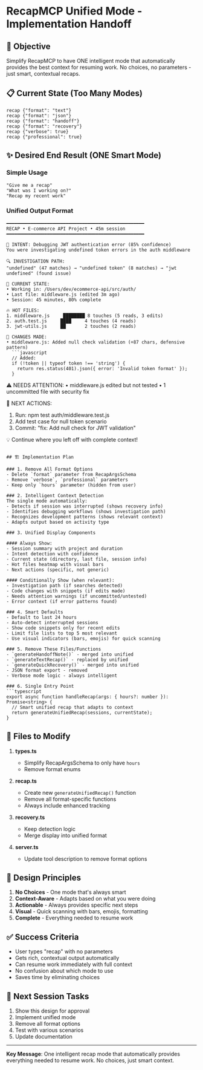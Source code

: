 # RecapMCP Unified Mode - Implementation Handoff

## 🎯 Objective
Simplify RecapMCP to have ONE intelligent mode that automatically provides the best context for resuming work. No choices, no parameters - just smart, contextual recaps.

## 📋 Current State (Too Many Modes)
```
recap {"format": "text"}
recap {"format": "json"} 
recap {"format": "handoff"}
recap {"format": "recovery"}
recap {"verbose": true}
recap {"professional": true}
```

## ✨ Desired End Result (ONE Smart Mode)

### Simple Usage
```
"Give me a recap"
"What was I working on?"
"Recap my recent work"
```

### Unified Output Format

```
━━━━━━━━━━━━━━━━━━━━━━━━━━━━━━━━━━━━━━━━━━━━━━━━━━━
RECAP • E-commerce API Project • 45m session
━━━━━━━━━━━━━━━━━━━━━━━━━━━━━━━━━━━━━━━━━━━━━━━━━━━

🎯 INTENT: Debugging JWT authentication error (85% confidence)
You were investigating undefined token errors in the auth middleware

🔍 INVESTIGATION PATH:
"undefined" (47 matches) → "undefined token" (8 matches) → "jwt undefined" (found issue)

📍 CURRENT STATE:
• Working in: /Users/dev/ecommerce-api/src/auth/
• Last file: middleware.js (edited 3m ago)
• Session: 45 minutes, 80% complete

🔥 HOT FILES:
1. middleware.js     ████████ 8 touches (5 reads, 3 edits)
2. auth.test.js     ████     4 touches (4 reads)
3. jwt-utils.js     ██       2 touches (2 reads)

📝 CHANGES MADE:
• middleware.js: Added null check validation (+87 chars, defensive pattern)
  ```javascript
  // Added:
  if (!token || typeof token !== 'string') {
    return res.status(401).json({ error: 'Invalid token format' });
  }
  ```

⚠️ NEEDS ATTENTION:
• middleware.js edited but not tested
• 1 uncommitted file with security fix

🎯 NEXT ACTIONS:
1. Run: npm test auth/middleware.test.js
2. Add test case for null token scenario
3. Commit: "fix: Add null check for JWT validation"

💡 Continue where you left off with complete context!
```

## 🏗️ Implementation Plan

### 1. Remove All Format Options
- Delete `format` parameter from RecapArgsSchema
- Remove `verbose`, `professional` parameters
- Keep only `hours` parameter (hidden from user)

### 2. Intelligent Context Detection
The single mode automatically:
- Detects if session was interrupted (shows recovery info)
- Identifies debugging workflows (shows investigation path)
- Recognizes development patterns (shows relevant context)
- Adapts output based on activity type

### 3. Unified Display Components

#### Always Show:
- Session summary with project and duration
- Intent detection with confidence
- Current state (directory, last file, session info)
- Hot files heatmap with visual bars
- Next actions (specific, not generic)

#### Conditionally Show (when relevant):
- Investigation path (if searches detected)
- Code changes with snippets (if edits made)
- Needs attention warnings (if uncommitted/untested)
- Error context (if error patterns found)

### 4. Smart Defaults
- Default to last 24 hours
- Auto-detect interrupted sessions
- Show code snippets only for recent edits
- Limit file lists to top 5 most relevant
- Use visual indicators (bars, emojis) for quick scanning

### 5. Remove These Files/Functions
- `generateHandoffNote()` - merged into unified
- `generateTextRecap()` - replaced by unified
- `generateQuickRecovery()` - merged into unified
- JSON format export - removed
- Verbose mode logic - always intelligent

### 6. Single Entry Point
```typescript
export async function handleRecap(args: { hours?: number }): Promise<string> {
  // Smart unified recap that adapts to context
  return generateUnifiedRecap(sessions, currentState);
}
```

## 📁 Files to Modify

1. **types.ts**
   - Simplify RecapArgsSchema to only have `hours`
   - Remove format enums

2. **recap.ts**
   - Create new `generateUnifiedRecap()` function
   - Remove all format-specific functions
   - Always include enhanced tracking

3. **recovery.ts**
   - Keep detection logic
   - Merge display into unified format

4. **server.ts**
   - Update tool description to remove format options

## 🎨 Design Principles

1. **No Choices** - One mode that's always smart
2. **Context-Aware** - Adapts based on what you were doing
3. **Actionable** - Always provides specific next steps
4. **Visual** - Quick scanning with bars, emojis, formatting
5. **Complete** - Everything needed to resume work

## ✅ Success Criteria

- User types "recap" with no parameters
- Gets rich, contextual output automatically
- Can resume work immediately with full context
- No confusion about which mode to use
- Saves time by eliminating choices

## 🚀 Next Session Tasks

1. Show this design for approval
2. Implement unified mode
3. Remove all format options
4. Test with various scenarios
5. Update documentation

---

**Key Message**: One intelligent recap mode that automatically provides everything needed to resume work. No choices, just smart context.
